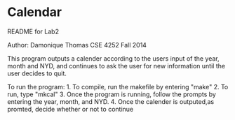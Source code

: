 Calendar
========
README for Lab2

Author: Damonique Thomas
CSE 4252
Fall 2014

This program outputs a calender according to the users input of the year, month and NYD, and continues to ask the user for new information until the user decides to quit.

To run the program:
	1. To compile, run the makefile by entering "make"
	2. To run, type "mkcal"
	3. Once the program is running, follow the prompts by entering
		the year, month, and NYD.
	4. Once the calender is outputed,as promted,
		 decide whether or not to continue
